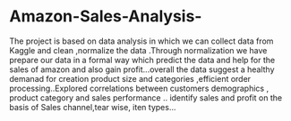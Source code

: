 # Amazon-Sales-Analysis-
The project is based on data analysis in which we can collect data from Kaggle and clean ,normalize the data .Through normalization we have prepare our data in a formal way which predict the data and help for the sales of amazon and also gain profit...overall the data suggest a healthy demanad for creation product size and categories ,efficient order processing..Explored correlations between customers demographics , product category and sales performance .. identify sales and profit on the basis of Sales channel,tear wise, iten types...
